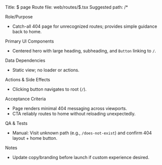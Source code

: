 Title: $ page
Route file: web/routes/$.tsx
Suggested path: /*

Role/Purpose
- Catch-all 404 page for unrecognized routes; provides simple guidance back to home.

Primary UI Components
- Centered hero with large heading, subheading, and `Button` linking to `/`.

Data Dependencies
- Static view; no loader or actions.

Actions & Side Effects
- Clicking button navigates to root (`/`).

Acceptance Criteria
- Page renders minimal 404 messaging across viewports.
- CTA reliably routes to home without reloading unexpectedly.

QA & Tests
- Manual: Visit unknown path (e.g., `/does-not-exist`) and confirm 404 layout + home button.

Notes
- Update copy/branding before launch if custom experience desired.
